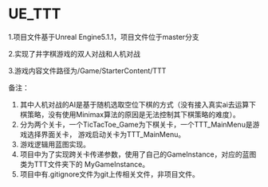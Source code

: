 # UE_TTT
1.项目文件基于Unreal Engine5.1.1，项目文件位于master分支

2.实现了井字棋游戏的双人对战和人机对战

3.游戏内容文件路径为/Game/StarterContent/TTT

备注：
1. 其中人机对战的AI是基于随机选取空位下棋的方式（没有接入真实ai去运算下棋策略，没有使用Minimax算法的原因是无法控制其下棋策略的难度）。
2. 分为两个关卡，一个TicTacToe_Game为下棋关卡，一个TTT_MainMenu是游戏选择界面关卡， 游戏启动关卡为TTT_MainMenu。
3. 游戏逻辑用蓝图实现。
4. 项目中为了实现跨关卡传递参数，使用了自己的GameInstance，对应的蓝图类为TTT文件夹下的 MyGameInstance。
5. 项目中有.gitignore文件为git上传相关文件，非项目文件。
